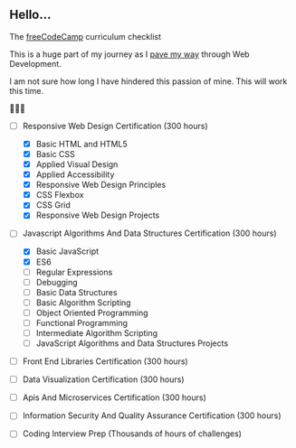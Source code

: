 ## Hello...

The [freeCodeCamp](https://www.freecodecamp.com/about/) curriculum checklist

This is a huge part of my journey as I [pave my way](https://github.com/ramidem/RTWD) through Web Development.

I am not sure how long I have hindered this passion of mine. This will work this time.

🌽🌽🌽

- [ ] Responsive Web Design Certification (300 hours)

  - [x] Basic HTML and HTML5
  - [x] Basic CSS
  - [x] Applied Visual Design
  - [x] Applied Accessibility
  - [x] Responsive Web Design Principles
  - [x] CSS Flexbox
  - [x] CSS Grid
  - [x] Responsive Web Design Projects

- [ ] Javascript Algorithms And Data Structures Certification (300 hours)

  - [x] Basic JavaScript
  - [x] ES6
  - [ ] Regular Expressions
  - [ ] Debugging
  - [ ] Basic Data Structures
  - [ ] Basic Algorithm Scripting
  - [ ] Object Oriented Programming
  - [ ] Functional Programming
  - [ ] Intermediate Algorithm Scripting
  - [ ] JavaScript Algorithms and Data Structures Projects

- [ ] Front End Libraries Certification (300 hours)
- [ ] Data Visualization Certification (300 hours)
- [ ] Apis And Microservices Certification (300 hours)
- [ ] Information Security And Quality Assurance Certification (300 hours)
- [ ] Coding Interview Prep (Thousands of hours of challenges)
